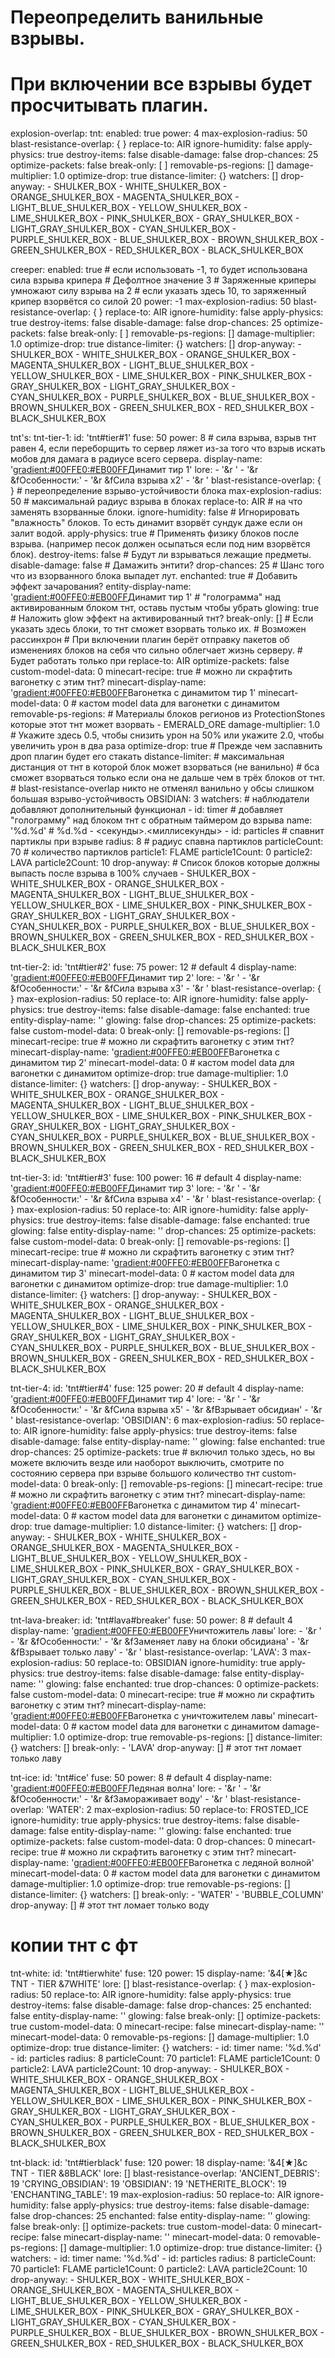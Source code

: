 # Переопределить ванильные взрывы.
# При включении все взрывы будет просчитывать плагин.
explosion-overlap:
  tnt:
    enabled: true
    power: 4
    max-explosion-radius: 50
    blast-resistance-overlap: { }
    replace-to: AIR
    ignore-humidity: false
    apply-physics: true
    destroy-items: false
    disable-damage: false
    drop-chances: 25
    optimize-packets: false
    break-only: [ ]
    removable-ps-regions: []
    damage-multiplier: 1.0
    optimize-drop: true
    distance-limiter: {}
    watchers: []
    drop-anyway:
      - SHULKER_BOX
      - WHITE_SHULKER_BOX
      - ORANGE_SHULKER_BOX
      - MAGENTA_SHULKER_BOX
      - LIGHT_BLUE_SHULKER_BOX
      - YELLOW_SHULKER_BOX
      - LIME_SHULKER_BOX
      - PINK_SHULKER_BOX
      - GRAY_SHULKER_BOX
      - LIGHT_GRAY_SHULKER_BOX
      - CYAN_SHULKER_BOX
      - PURPLE_SHULKER_BOX
      - BLUE_SHULKER_BOX
      - BROWN_SHULKER_BOX
      - GREEN_SHULKER_BOX
      - RED_SHULKER_BOX
      - BLACK_SHULKER_BOX
 
  creeper:
    enabled: true
    # если использовать -1, то будет использована сила взрыва крипера
    # Дефолтное значение 3
    # Заряженные криперы умножают силу взрыва на 2
    # если указать здесь 10, то заряженный крипер взорвётся со силой 20
    power: -1
    max-explosion-radius: 50
    blast-resistance-overlap: { }
    replace-to: AIR
    ignore-humidity: false
    apply-physics: true
    destroy-items: false
    disable-damage: false
    drop-chances: 25
    optimize-packets: false
    break-only: [ ]
    removable-ps-regions: []
    damage-multiplier: 1.0
    optimize-drop: true
    distance-limiter: {}
    watchers: []
    drop-anyway:
      - SHULKER_BOX
      - WHITE_SHULKER_BOX
      - ORANGE_SHULKER_BOX
      - MAGENTA_SHULKER_BOX
      - LIGHT_BLUE_SHULKER_BOX
      - YELLOW_SHULKER_BOX
      - LIME_SHULKER_BOX
      - PINK_SHULKER_BOX
      - GRAY_SHULKER_BOX
      - LIGHT_GRAY_SHULKER_BOX
      - CYAN_SHULKER_BOX
      - PURPLE_SHULKER_BOX
      - BLUE_SHULKER_BOX
      - BROWN_SHULKER_BOX
      - GREEN_SHULKER_BOX
      - RED_SHULKER_BOX
      - BLACK_SHULKER_BOX
 
tnt's:
  tnt-tier-1:
    id: 'tnt#tier#1'
    fuse: 50
    power: 8 # сила взрыва, взрыв тнт равен 4, если переборщить то сервер ляжет из-за того что взрыв искать мобов для дамага в радиусе всего сервера.
    display-name: '<gradient:#00FFE0:#EB00FF>Динамит тир 1'
    lore:
      - '&r '
      - '&r &fОсобенности:'
      - '&r &fСила взрыва x2'
      - '&r '
    blast-resistance-overlap: { } # переопределение взрыво-устойчивости блока
    max-explosion-radius: 50 # максимальнай радиус взрыва в блоках
    replace-to: AIR # на что заменять взорванные блоки.
    ignore-humidity: false # Игнорировать "влажность" блоков. То есть динамит взорвёт сундук даже если он залит водой.
    apply-physics: true # Применять физику блоков после взрыва. (например песок должен осыпаться если под ним взорвётся блок).
    destroy-items: false # Будут ли взрываться лежащие предметы.
    disable-damage: false # Дамажить энтити?
    drop-chances: 25 # Шанс того что из взорванного блока выпадет лут.
    enchanted: true # Добавить эффект зачарования?
    entity-display-name: '<gradient:#00FFE0:#EB00FF>Динамит тир 1' # "голограмма" над активированным блоком тнт, оставь пустым чтобы убрать
    glowing: true # Наложить glow эффект на активированный тнт?
    break-only: [] # Если указать здесь блоки, то тнт сможет взорвать только их.
    # Возможен рассинхрон
    # При включении плагин берёт отправку пакетов об изменениях блоков на себя что сильно облегчает жизнь серверу.
    # Будет работать только при replace-to: AIR
    optimize-packets: false
    custom-model-data: 0
    minecart-recipe: true # можно ли скрафтить вагонетку с этим тнт?
    minecart-display-name: '<gradient:#00FFE0:#EB00FF>Вагонетка с динамитом тир 1'
    minecart-model-data: 0 # кастом model data для вагонетки с динамитом
    removable-ps-regions: # Материалы блоков регионов из ProtectionStones которые этот тнт может взорвать
      - EMERALD_ORE
    damage-multiplier: 1.0 # Укажите здесь 0.5, чтобы снизить урон на 50% или укажите 2.0, чтобы увеличить урон в два раза
    optimize-drop: true # Прежде чем заспавнить дроп плагин будет его стакать
    distance-limiter: # максимальная дистанция от тнт в которой блок может взорваться (не ванильно)
      # бса сможет взорваться только если она не дальше чем в трёх блоков от тнт.
      # blast-resistance-overlap никто не отменял ванильно у обсы слишком большая взрыво-устойчивость
      OBSIDIAN: 3
    watchers: # наблюдатели добавляют дополнительный функционал
      - id: timer # добавляет "голограмму" над блоком тнт с обратным таймером до взрыва
        name: '<gold>%d.%d' # %d.%d - <секунды>.<миллисекунды>
      - id: particles # спавнит партиклы при взрыве
        radius: 8 # радиус спавна партиклов
        particleCount: 70 # количество партиклов
        particle1: FLAME
        particle1Count: 0
        particle2: LAVA
        particle2Count: 10
    drop-anyway: # Список блоков которые должны выпасть после взрыва в 100% случаев
      - SHULKER_BOX
      - WHITE_SHULKER_BOX
      - ORANGE_SHULKER_BOX
      - MAGENTA_SHULKER_BOX
      - LIGHT_BLUE_SHULKER_BOX
      - YELLOW_SHULKER_BOX
      - LIME_SHULKER_BOX
      - PINK_SHULKER_BOX
      - GRAY_SHULKER_BOX
      - LIGHT_GRAY_SHULKER_BOX
      - CYAN_SHULKER_BOX
      - PURPLE_SHULKER_BOX
      - BLUE_SHULKER_BOX
      - BROWN_SHULKER_BOX
      - GREEN_SHULKER_BOX
      - RED_SHULKER_BOX
      - BLACK_SHULKER_BOX
 
  tnt-tier-2:
    id: 'tnt#tier#2'
    fuse: 75
    power: 12 # default 4
    display-name: '<gradient:#00FFE0:#EB00FF>Динамит тир 2'
    lore:
      - '&r '
      - '&r &fОсобенности:'
      - '&r &fСила взрыва x3'
      - '&r '
    blast-resistance-overlap: { }
    max-explosion-radius: 50
    replace-to: AIR
    ignore-humidity: false
    apply-physics: true
    destroy-items: false
    disable-damage: false
    enchanted: true
    entity-display-name: ''
    glowing: false
    drop-chances: 25
    optimize-packets: false
    custom-model-data: 0
    break-only: []
    removable-ps-regions: []
    minecart-recipe: true # можно ли скрафтить вагонетку с этим тнт?
    minecart-display-name: '<gradient:#00FFE0:#EB00FF>Вагонетка с динамитом тир 2'
    minecart-model-data: 0 # кастом model data для вагонетки с динамитом
    optimize-drop: true
    damage-multiplier: 1.0
    distance-limiter: {}
    watchers: []
    drop-anyway:
      - SHULKER_BOX
      - WHITE_SHULKER_BOX
      - ORANGE_SHULKER_BOX
      - MAGENTA_SHULKER_BOX
      - LIGHT_BLUE_SHULKER_BOX
      - YELLOW_SHULKER_BOX
      - LIME_SHULKER_BOX
      - PINK_SHULKER_BOX
      - GRAY_SHULKER_BOX
      - LIGHT_GRAY_SHULKER_BOX
      - CYAN_SHULKER_BOX
      - PURPLE_SHULKER_BOX
      - BLUE_SHULKER_BOX
      - BROWN_SHULKER_BOX
      - GREEN_SHULKER_BOX
      - RED_SHULKER_BOX
      - BLACK_SHULKER_BOX
 
  tnt-tier-3:
    id: 'tnt#tier#3'
    fuse: 100
    power: 16 # default 4
    display-name: '<gradient:#00FFE0:#EB00FF>Динамит тир 3'
    lore:
      - '&r '
      - '&r &fОсобенности:'
      - '&r &fСила взрыва x4'
      - '&r '
    blast-resistance-overlap: { }
    max-explosion-radius: 50
    replace-to: AIR
    ignore-humidity: false
    apply-physics: true
    destroy-items: false
    disable-damage: false
    enchanted: true
    glowing: false
    entity-display-name: ''
    drop-chances: 25
    optimize-packets: false
    custom-model-data: 0
    break-only: []
    removable-ps-regions: []
    minecart-recipe: true # можно ли скрафтить вагонетку с этим тнт?
    minecart-display-name: '<gradient:#00FFE0:#EB00FF>Вагонетка с динамитом тир 3'
    minecart-model-data: 0 # кастом model data для вагонетки с динамитом
    optimize-drop: true
    damage-multiplier: 1.0
    distance-limiter: {}
    watchers: []
    drop-anyway:
      - SHULKER_BOX
      - WHITE_SHULKER_BOX
      - ORANGE_SHULKER_BOX
      - MAGENTA_SHULKER_BOX
      - LIGHT_BLUE_SHULKER_BOX
      - YELLOW_SHULKER_BOX
      - LIME_SHULKER_BOX
      - PINK_SHULKER_BOX
      - GRAY_SHULKER_BOX
      - LIGHT_GRAY_SHULKER_BOX
      - CYAN_SHULKER_BOX
      - PURPLE_SHULKER_BOX
      - BLUE_SHULKER_BOX
      - BROWN_SHULKER_BOX
      - GREEN_SHULKER_BOX
      - RED_SHULKER_BOX
      - BLACK_SHULKER_BOX
 
  tnt-tier-4:
    id: 'tnt#tier#4'
    fuse: 125
    power: 20 # default 4
    display-name: '<gradient:#00FFE0:#EB00FF>Динамит тир 4'
    lore:
      - '&r '
      - '&r &fОсобенности:'
      - '&r &fСила взрыва x5'
      - '&r &fВзрывает обсидиан'
      - '&r '
    blast-resistance-overlap:
      'OBSIDIAN': 6
    max-explosion-radius: 50
    replace-to: AIR
    ignore-humidity: false
    apply-physics: true
    destroy-items: false
    disable-damage: false
    entity-display-name: ''
    glowing: false
    enchanted: true
    drop-chances: 25
    optimize-packets: true # включил только здесь, но вы можете включить везде или наоборот выключить, смотрите по состоянию сервера при взрыве большого количество тнт
    custom-model-data: 0
    break-only: []
    removable-ps-regions: []
    minecart-recipe: true # можно ли скрафтить вагонетку с этим тнт?
    minecart-display-name: '<gradient:#00FFE0:#EB00FF>Вагонетка с динамитом тир 4'
    minecart-model-data: 0 # кастом model data для вагонетки с динамитом
    optimize-drop: true
    damage-multiplier: 1.0
    distance-limiter: {}
    watchers: []
    drop-anyway:
      - SHULKER_BOX
      - WHITE_SHULKER_BOX
      - ORANGE_SHULKER_BOX
      - MAGENTA_SHULKER_BOX
      - LIGHT_BLUE_SHULKER_BOX
      - YELLOW_SHULKER_BOX
      - LIME_SHULKER_BOX
      - PINK_SHULKER_BOX
      - GRAY_SHULKER_BOX
      - LIGHT_GRAY_SHULKER_BOX
      - CYAN_SHULKER_BOX
      - PURPLE_SHULKER_BOX
      - BLUE_SHULKER_BOX
      - BROWN_SHULKER_BOX
      - GREEN_SHULKER_BOX
      - RED_SHULKER_BOX
      - BLACK_SHULKER_BOX
 
 
  tnt-lava-breaker:
    id: 'tnt#lava#breaker'
    fuse: 50
    power: 8 # default 4
    display-name: '<gradient:#00FFE0:#EB00FF>Уничтожитель лавы'
    lore:
      - '&r '
      - '&r &fОсобенности:'
      - '&r &fЗаменяет лаву на блоки обсидиана'
      - '&r &fВзрывает только лаву'
      - '&r '
    blast-resistance-overlap:
      'LAVA': 3
    max-explosion-radius: 50
    replace-to: OBSIDIAN
    ignore-humidity: true
    apply-physics: true
    destroy-items: false
    disable-damage: false
    entity-display-name: ''
    glowing: false
    enchanted: true
    drop-chances: 0
    optimize-packets: false
    custom-model-data: 0
    minecart-recipe: true # можно ли скрафтить вагонетку с этим тнт?
    minecart-display-name: '<gradient:#00FFE0:#EB00FF>Вагонетка с уничтожителем лавы'
    minecart-model-data: 0 # кастом model data для вагонетки с динамитом
    damage-multiplier: 1.0
    optimize-drop: true
    removable-ps-regions: []
    distance-limiter: {}
    watchers: []
    break-only:
      - 'LAVA'
    drop-anyway: [] # этот тнт ломает только лаву
 
  tnt-ice:
    id: 'tnt#ice'
    fuse: 50
    power: 8 # default 4
    display-name: '<gradient:#00FFE0:#EB00FF>Ледяная волна'
    lore:
      - '&r '
      - '&r &fОсобенности:'
      - '&r &fЗамораживает воду'
      - '&r '
    blast-resistance-overlap:
      'WATER': 2
    max-explosion-radius: 50
    replace-to: FROSTED_ICE
    ignore-humidity: true
    apply-physics: true
    destroy-items: false
    disable-damage: false
    entity-display-name: ''
    glowing: false
    enchanted: true
    optimize-packets: false
    custom-model-data: 0
    drop-chances: 0
    minecart-recipe: true # можно ли скрафтить вагонетку с этим тнт?
    minecart-display-name: '<gradient:#00FFE0:#EB00FF>Вагонетка с ледяной волной'
    minecart-model-data: 0 # кастом model data для вагонетки с динамитом
    damage-multiplier: 1.0
    optimize-drop: true
    removable-ps-regions: []
    distance-limiter: {}
    watchers: []
    break-only:
      - 'WATER'
      - 'BUBBLE_COLUMN'
    drop-anyway: [] # этот тнт ломает только воду
 
 # копии тнт с фт
  tnt-white:
    id: 'tnt#tierwhite'
    fuse: 120
    power: 15
    display-name: '&4[★]&c TNT - TIER &7WHITE'
    lore: []
    blast-resistance-overlap: { }
    max-explosion-radius: 50
    replace-to: AIR
    ignore-humidity: false
    apply-physics: true
    destroy-items: false
    disable-damage: false
    drop-chances: 25
    enchanted: false
    entity-display-name: ''
    glowing: false
    break-only: []
    optimize-packets: true
    custom-model-data: 0
    minecart-recipe: false
    minecart-display-name: ''
    minecart-model-data: 0
    removable-ps-regions: []
    damage-multiplier: 1.0
    optimize-drop: true
    distance-limiter: {}
    watchers:
      - id: timer
        name: '<gold>%d.%d'
      - id: particles
        radius: 8
        particleCount: 70
        particle1: FLAME
        particle1Count: 0
        particle2: LAVA
        particle2Count: 10
    drop-anyway:
      - SHULKER_BOX
      - WHITE_SHULKER_BOX
      - ORANGE_SHULKER_BOX
      - MAGENTA_SHULKER_BOX
      - LIGHT_BLUE_SHULKER_BOX
      - YELLOW_SHULKER_BOX
      - LIME_SHULKER_BOX
      - PINK_SHULKER_BOX
      - GRAY_SHULKER_BOX
      - LIGHT_GRAY_SHULKER_BOX
      - CYAN_SHULKER_BOX
      - PURPLE_SHULKER_BOX
      - BLUE_SHULKER_BOX
      - BROWN_SHULKER_BOX
      - GREEN_SHULKER_BOX
      - RED_SHULKER_BOX
      - BLACK_SHULKER_BOX
 
  tnt-black:
    id: 'tnt#tierblack'
    fuse: 120
    power: 18
    display-name: '&4[★]&c TNT - TIER &8BLACK'
    lore: []
    blast-resistance-overlap:
      'ANCIENT_DEBRIS': 19
      'CRYING_OBSIDIAN': 19
      'OBSIDIAN': 19
      'NETHERITE_BLOCK': 19
      'ENCHANTING_TABLE': 19
    max-explosion-radius: 50
    replace-to: AIR
    ignore-humidity: false
    apply-physics: true
    destroy-items: false
    disable-damage: false
    drop-chances: 25
    enchanted: false
    entity-display-name: ''
    glowing: false
    break-only: []
    optimize-packets: true
    custom-model-data: 0
    minecart-recipe: false
    minecart-display-name: ''
    minecart-model-data: 0
    removable-ps-regions: []
    damage-multiplier: 1.0
    optimize-drop: true
    distance-limiter: {}
    watchers:
      - id: timer
        name: '<gold>%d.%d'
      - id: particles
        radius: 8
        particleCount: 70
        particle1: FLAME
        particle1Count: 0
        particle2: LAVA
        particle2Count: 10
    drop-anyway:
      - SHULKER_BOX
      - WHITE_SHULKER_BOX
      - ORANGE_SHULKER_BOX
      - MAGENTA_SHULKER_BOX
      - LIGHT_BLUE_SHULKER_BOX
      - YELLOW_SHULKER_BOX
      - LIME_SHULKER_BOX
      - PINK_SHULKER_BOX
      - GRAY_SHULKER_BOX
      - LIGHT_GRAY_SHULKER_BOX
      - CYAN_SHULKER_BOX
      - PURPLE_SHULKER_BOX
      - BLUE_SHULKER_BOX
      - BROWN_SHULKER_BOX
      - GREEN_SHULKER_BOX
      - RED_SHULKER_BOX
      - BLACK_SHULKER_BOX
